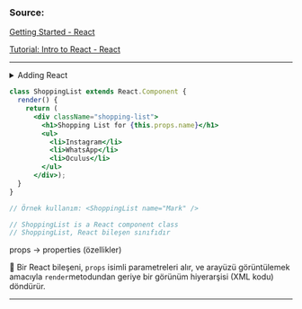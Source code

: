 ### Source:

[Getting Started - React](https://reactjs.org/docs/getting-started.html)

[Tutorial: Intro to React - React](https://reactjs.org/tutorial/tutorial.html)

---

<details>
  
  <summary>Adding React</summary>

  [Add React to a Website](Adding%20React/README.md)

  [Reuse a Component](Adding%20React/Reuse%20a%20Component/README.md)

  [Try React with JSX](Adding%20React/React%20with%20JSX/README.md)
  
</details>



```jsx
class ShoppingList extends React.Component {
  render() {
    return (
      <div className="shopping-list">
        <h1>Shopping List for {this.props.name}</h1>
        <ul>
          <li>Instagram</li>
          <li>WhatsApp</li>
          <li>Oculus</li>
        </ul>
      </div>);
  }
}

// Örnek kullanım: <ShoppingList name="Mark" />

// ShoppingList is a React component class
// ShoppingList, React bileşen sınıfıdır

```

props → properties (özellikler)

<aside>

📌 Bir React bileşeni, `props` isimli parametreleri alır, ve arayüzü görüntülemek amacıyla `render`metodundan geriye bir görünüm hiyerarşisi (XML kodu) döndürür.

</aside>

---